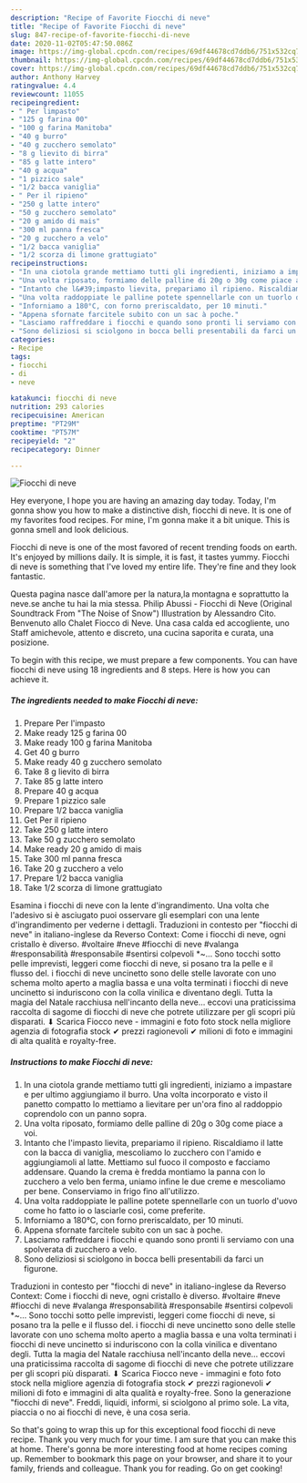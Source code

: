 ```yaml
---
description: "Recipe of Favorite Fiocchi di neve"
title: "Recipe of Favorite Fiocchi di neve"
slug: 847-recipe-of-favorite-fiocchi-di-neve
date: 2020-11-02T05:47:50.086Z
image: https://img-global.cpcdn.com/recipes/69df44678cd7ddb6/751x532cq70/fiocchi-di-neve-recipe-main-photo.jpg
thumbnail: https://img-global.cpcdn.com/recipes/69df44678cd7ddb6/751x532cq70/fiocchi-di-neve-recipe-main-photo.jpg
cover: https://img-global.cpcdn.com/recipes/69df44678cd7ddb6/751x532cq70/fiocchi-di-neve-recipe-main-photo.jpg
author: Anthony Harvey
ratingvalue: 4.4
reviewcount: 11055
recipeingredient:
- " Per limpasto"
- "125 g farina 00"
- "100 g farina Manitoba"
- "40 g burro"
- "40 g zucchero semolato"
- "8 g lievito di birra"
- "85 g latte intero"
- "40 g acqua"
- "1 pizzico sale"
- "1/2 bacca vaniglia"
- " Per il ripieno"
- "250 g latte intero"
- "50 g zucchero semolato"
- "20 g amido di mais"
- "300 ml panna fresca"
- "20 g zucchero a velo"
- "1/2 bacca vaniglia"
- "1/2 scorza di limone grattugiato"
recipeinstructions:
- "In una ciotola grande mettiamo tutti gli ingredienti, iniziamo a impastare e per ultimo aggiungiamo il burro. Una volta incorporato e visto il panetto compatto lo mettiamo a lievitare per un&#39;ora fino al raddoppio coprendolo con un panno sopra."
- "Una volta riposato, formiamo delle palline di 20g o 30g come piace a voi."
- "Intanto che l&#39;impasto lievita, prepariamo il ripieno. Riscaldiamo il latte con la bacca di vaniglia, mescoliamo lo zucchero con l&#39;amido e aggiungiamoli al latte. Mettiamo sul fuoco il composto e facciamo addensare. Quando la crema è fredda montiamo la panna con lo zucchero a velo ben ferma, uniamo infine le due creme e mescoliamo per bene. Conserviamo in frigo fino all&#39;utilizzo."
- "Una volta raddoppiate le palline potete spennellarle con un tuorlo d&#39;uovo come ho fatto io o lasciarle così, come preferite."
- "Inforniamo a 180°C, con forno preriscaldato, per 10 minuti."
- "Appena sfornate farcitele subito con un sac à poche."
- "Lasciamo raffreddare i fiocchi e quando sono pronti li serviamo con una spolverata di zucchero a velo."
- "Sono deliziosi si sciolgono in bocca belli presentabili da farci un figurone."
categories:
- Recipe
tags:
- fiocchi
- di
- neve

katakunci: fiocchi di neve 
nutrition: 293 calories
recipecuisine: American
preptime: "PT29M"
cooktime: "PT57M"
recipeyield: "2"
recipecategory: Dinner

---
```



![Fiocchi di neve](https://img-global.cpcdn.com/recipes/69df44678cd7ddb6/751x532cq70/fiocchi-di-neve-recipe-main-photo.jpg)

Hey everyone, I hope you are having an amazing day today. Today, I'm gonna show you how to make a distinctive dish, fiocchi di neve. It is one of my favorites food recipes. For mine, I'm gonna make it a bit unique. This is gonna smell and look delicious.

Fiocchi di neve is one of the most favored of recent trending foods on earth. It's enjoyed by millions daily. It is simple, it is fast, it tastes yummy. Fiocchi di neve is something that I've loved my entire life. They're fine and they look fantastic.

Questa pagina nasce dall&#39;amore per la natura,la montagna e soprattutto la neve.se anche tu hai la mia stessa. Philip Abussi - Fiocchi di Neve (Original Soundtrack From &#34;The Noise of Snow&#34;) Illustration by Alessandro Cito. Benvenuto allo Chalet Fiocco di Neve. Una casa calda ed accogliente, uno Staff amichevole, attento e discreto, una cucina saporita e curata, una posizione.


To begin with this recipe, we must prepare a few components. You can have fiocchi di neve using 18 ingredients and 8 steps. Here is how you can achieve it.

<!--inarticleads1-->

##### The ingredients needed to make Fiocchi di neve:

1. Prepare  Per l&#39;impasto
1. Make ready 125 g farina 00
1. Make ready 100 g farina Manitoba
1. Get 40 g burro
1. Make ready 40 g zucchero semolato
1. Take 8 g lievito di birra
1. Take 85 g latte intero
1. Prepare 40 g acqua
1. Prepare 1 pizzico sale
1. Prepare 1/2 bacca vaniglia
1. Get  Per il ripieno
1. Take 250 g latte intero
1. Take 50 g zucchero semolato
1. Make ready 20 g amido di mais
1. Take 300 ml panna fresca
1. Take 20 g zucchero a velo
1. Prepare 1/2 bacca vaniglia
1. Take 1/2 scorza di limone grattugiato


Esamina i fiocchi di neve con la lente d&#39;ingrandimento. Una volta che l&#39;adesivo si è asciugato puoi osservare gli esemplari con una lente d&#39;ingrandimento per vederne i dettagli. Traduzioni in contesto per &#34;fiocchi di neve&#34; in italiano-inglese da Reverso Context: Come i fiocchi di neve, ogni cristallo è diverso. #voltaire #neve #fiocchi di neve #valanga #responsabilità #responsabile #sentirsi colpevoli *~… Sono tocchi sotto pelle imprevisti, leggeri come fiocchi di neve, si posano tra la pelle e il flusso del. i fiocchi di neve uncinetto sono delle stelle lavorate con uno schema molto aperto a maglia bassa e una volta terminati i fiocchi di neve uncinetto si induriscono con la colla vinilica e diventano degli. Tutta la magia del Natale racchiusa nell&#39;incanto della neve… eccovi una praticissima raccolta di sagome di fiocchi di neve che potrete utilizzare per gli scopri più disparati. ⬇ Scarica Fiocco neve - immagini e foto foto stock nella migliore agenzia di fotografia stock ✔ prezzi ragionevoli ✔ milioni di foto e immagini di alta qualità e royalty-free. 

<!--inarticleads2-->

##### Instructions to make Fiocchi di neve:

1. In una ciotola grande mettiamo tutti gli ingredienti, iniziamo a impastare e per ultimo aggiungiamo il burro. Una volta incorporato e visto il panetto compatto lo mettiamo a lievitare per un&#39;ora fino al raddoppio coprendolo con un panno sopra.
1. Una volta riposato, formiamo delle palline di 20g o 30g come piace a voi.
1. Intanto che l&#39;impasto lievita, prepariamo il ripieno. Riscaldiamo il latte con la bacca di vaniglia, mescoliamo lo zucchero con l&#39;amido e aggiungiamoli al latte. Mettiamo sul fuoco il composto e facciamo addensare. Quando la crema è fredda montiamo la panna con lo zucchero a velo ben ferma, uniamo infine le due creme e mescoliamo per bene. Conserviamo in frigo fino all&#39;utilizzo.
1. Una volta raddoppiate le palline potete spennellarle con un tuorlo d&#39;uovo come ho fatto io o lasciarle così, come preferite.
1. Inforniamo a 180°C, con forno preriscaldato, per 10 minuti.
1. Appena sfornate farcitele subito con un sac à poche.
1. Lasciamo raffreddare i fiocchi e quando sono pronti li serviamo con una spolverata di zucchero a velo.
1. Sono deliziosi si sciolgono in bocca belli presentabili da farci un figurone.


Traduzioni in contesto per &#34;fiocchi di neve&#34; in italiano-inglese da Reverso Context: Come i fiocchi di neve, ogni cristallo è diverso. #voltaire #neve #fiocchi di neve #valanga #responsabilità #responsabile #sentirsi colpevoli *~… Sono tocchi sotto pelle imprevisti, leggeri come fiocchi di neve, si posano tra la pelle e il flusso del. i fiocchi di neve uncinetto sono delle stelle lavorate con uno schema molto aperto a maglia bassa e una volta terminati i fiocchi di neve uncinetto si induriscono con la colla vinilica e diventano degli. Tutta la magia del Natale racchiusa nell&#39;incanto della neve… eccovi una praticissima raccolta di sagome di fiocchi di neve che potrete utilizzare per gli scopri più disparati. ⬇ Scarica Fiocco neve - immagini e foto foto stock nella migliore agenzia di fotografia stock ✔ prezzi ragionevoli ✔ milioni di foto e immagini di alta qualità e royalty-free. Sono la generazione &#34;fiocchi di neve&#34;. Freddi, liquidi, informi, si sciolgono al primo sole. La vita, piaccia o no ai fiocchi di neve, è una cosa seria. 

So that's going to wrap this up for this exceptional food fiocchi di neve recipe. Thank you very much for your time. I am sure that you can make this at home. There's gonna be more interesting food at home recipes coming up. Remember to bookmark this page on your browser, and share it to your family, friends and colleague. Thank you for reading. Go on get cooking!
